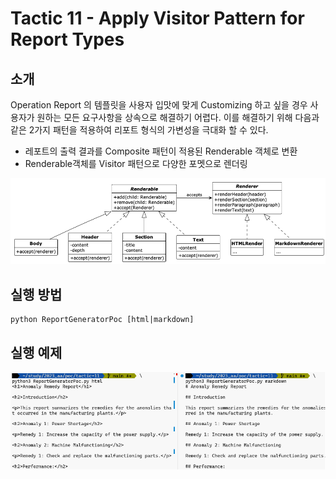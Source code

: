 # Tactic 11 - Apply Visitor Pattern for Report Types

## 소개

Operation Report 의 템플릿을 사용자 입맛에 맞게 Customizing 하고 싶을 경우 사용자가 원하는 모든 요구사항을 상속으로 해결하기 어렵다. 이를 해결하기 위해 다음과 같은 2가지 패턴을 적용하여 리포트 형식의 가변성을 극대화 할 수 있다.

-	레포트의 출력 결과를 Composite 패턴이 적용된 Renderable 객체로 변환
-	Renderable객체를 Visitor 패턴으로 다양한 포멧으로 렌더링

![](images/diagram.png)

## 실행 방법

```
python ReportGeneratorPoc [html|markdown]
```

## 실행 예제

![](images/screenshot-01.png)